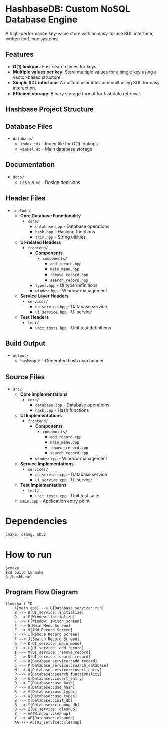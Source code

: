 # HashbaseDB: Custom NoSQL Database Engine

A high-performance key-value store with an easy-to-use SDL interface, written for Linux systems.

## Features

- **O(1) lookups**: Fast search times for keys.
- **Multiple values per key**: Store multiple values for a single key using a vector-based structure.
- **Simple SDL interface**: A custom user interface built using SDL for easy interaction.
- **Efficient storage**: Binary storage format for fast data retrieval.

## Hashbase Project Structure

## Database Files

- `database/`
  - `index.idx` - Index file for O(1) lookups
  - `winkel.db` - Main database storage

## Documentation

- `docs/`
  - `DESIGN.md` - Design decisions

## Header Files

- `include/`
  - **Core Database Functionality**
    - `core/`
      - `database.hpp` - Database operations
      - `hash.hpp` - Hashing functions
      - `trim.hpp` - String utilities
  - **UI-related Headers**
    - `frontend/`
      - **Components**
        - `components/`
          - `add_record.hpp`
          - `main_menu.hpp`
          - `remove_record.hpp`
          - `search_record.hpp`
      - `types.hpp` - UI type definitions
      - `window.hpp` - Window management
  - **Service Layer Headers**
    - `services/`
      - `db_service.hpp` - Database service
      - `ui_service.hpp` - UI service
  - **Test Headers**
    - `test/`
      - `unit_tests.hpp` - Unit test definitions

## Build Output

- `output/`
  - `hashmap.h` - Generated hash map header

## Source Files

- `src/`
  - **Core Implementations**
    - `core/`
      - `database.cpp` - Database operations
      - `hash.cpp` - Hash functions
  - **UI Implementations**
    - `frontend/`
      - **Components**
        - `components/`
          - `add_record.cpp`
          - `main_menu.cpp`
          - `remove_record.cpp`
          - `search_record.cpp`
      - `window.cpp` - Window management
  - **Service Implementations**
    - `services/`
      - `db_service.cpp` - Database service
      - `ui_service.cpp` - UI service
  - **Test Implementations**
    - `test/`
      - `unit_tests.cpp` - Unit test suite
  - `main.cpp` - Application entry point

# Dependencies

    cmake, clang, SDL2

# How to run

    $cmake
    $cd build && make
    $./hashbase

## Program Flow Diagram

```mermaid
flowchart TD
    A[main.cpp] --> B[Database_service::run]
    B --> D[UI_service::initialize]
    D --> E[Window::initialize]
    E --> F[Window::switch_screen]
    F --> G[Main Menu Screen]
    F --> H[Add Record Screen]
    F --> I[Remove Record Screen]
    F --> J[Search Record Screen]
    G --> K[UI_service::main_menu]
    H --> L[UI_service::add_record]
    I --> M[UI_service::remove_record]
    J --> N[UI_service::search_record]
    K --> O[Database_service::add_record]
    L --> P[Database_service::search_database]
    M --> Q[Database_service::insert_entry]
    P --> R[Database::search_functionality]
    Q --> S[Database::insert_entry]
    O --> T[Database::use_hash]
    P --> U[Database::use_hash]
    R --> V[Database::use_types]
    S --> W[Database::use_types]
    B --> X[Database::init_db]
    B --> Y[Database::cleanup_db]
    B --> Z[UI_service::cleanup]
    Z --> AA[Window::cleanup]
    Y --> AB[Database::cleanup]
    AA --> AC[UI_service::cleanup]
```
